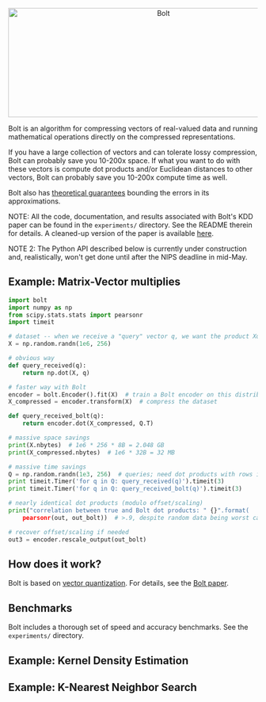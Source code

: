 
<p align="center">
  <img src="https://github.com/dblalock/bolt/blob/master/assets/bolt.jpg?raw=true" alt="Bolt" width="611px" height="221px"/>
  <!-- <img src="https://github.com/dblalock/bolt/blob/master/assets/bolt.jpg?raw=true" alt="Bolt" width="685px" height="248px"/> -->
</p>

Bolt is an algorithm for compressing vectors of real-valued data and running mathematical operations directly on the compressed representations.

If you have a large collection of vectors and can tolerate lossy compression, Bolt can probably save you 10-200x space. If what you want to do with these vectors is compute dot products and/or Euclidean distances to other vectors, Bolt can probably save you 10-200x compute time as well.

Bolt also has [theoretical guarantees](https://github.com/dblalock/bolt/blob/master/assets/bolt-theory.pdf?raw=true) bounding the errors in its approximations.

NOTE: All the code, documentation, and results associated with Bolt's KDD paper can be found in the `experiments/` directory. See the README therein for details. A cleaned-up version of the paper is available [here](https://github.com/dblalock/bolt/blob/master/assets/bolt.pdf?raw=true).

NOTE 2: The Python API described below is currently under construction and, realistically, won't get done until after the NIPS deadline in mid-May.


## Example: Matrix-Vector multiplies

```python
import bolt
import numpy as np
from scipy.stats.stats import pearsonr
import timeit

# dataset -- when we receive a "query" vector q, we want the product Xq
X = np.random.randn(1e6, 256)

# obvious way
def query_received(q):
    return np.dot(X, q)

# faster way with Bolt
encoder = bolt.Encoder().fit(X)  # train a Bolt encoder on this distribution
X_compressed = encoder.transform(X)  # compress the dataset

def query_received_bolt(q):
    return encoder.dot(X_compressed, Q.T)

# massive space savings
print(X.nbytes)  # 1e6 * 256 * 8B = 2.048 GB
print(X_compressed.nbytes)  # 1e6 * 32B = 32 MB

# massive time savings
Q = np.random.randn(1e3, 256)  # queries; need dot products with rows in X
print timeit.Timer('for q in Q: query_received(q)').timeit(3)
print timeit.Timer('for q in Q: query_received_bolt(q)').timeit(3)

# nearly identical dot products (modulo offset/scaling)
print("correlation between true and Bolt dot products: " {}".format(
    pearsonr(out, out_bolt))  # >.9, despite random data being worst case

# recover offset/scaling if needed
out3 = encoder.rescale_output(out_bolt)
```

## How does it work?

Bolt is based on [vector quantization](https://en.wikipedia.org/wiki/Vector_quantization). For details, see the [Bolt paper](https://github.com/dblalock/bolt/blob/master/assets/bolt.pdf?raw=true).

## Benchmarks

Bolt includes a thorough set of speed and accuracy benchmarks. See the `experiments/` directory.


## Example: Kernel Density Estimation


## Example: K-Nearest Neighbor Search


<!--
# obvious way to get dot products
out = np.dot(X, Q.T)

# obvious way to get dot products if we get queries one at a time
for i, q in enumerate(Q):  # would be callbacks, not loop
    out[:, i] = np.dot(X, q)

# faster way: use Bolt approximate dot products
out2 = encoder.dot(X, Q.T)

# even faster way: give Bolt an X that's already compressed
X_compressed = encoder.transform(X)
out3 = encoder .dot(X_compressed, Q.T)
 -->
